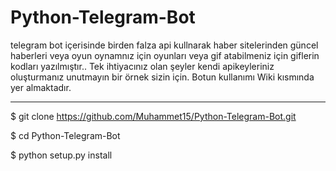 # Python-Telegram-Bot
telegram bot içerisinde birden falza api kullnarak haber sitelerinden güncel haberleri veya oyun oynamnız için oyunları veya gif atabilmeniz için giflerin kodları yazılmıştır..
Tek ihtiyacınız olan şeyler kendi apikeyleriniz oluşturmanız unutmayın bir örnek sizin için. Botun kullanımı Wiki kısmında yer almaktadır.


------


$ git clone https://github.com/Muhammet15/Python-Telegram-Bot.git

$ cd Python-Telegram-Bot

$ python setup.py install


